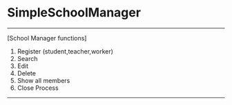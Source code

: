 # SimpleSchoolManager

--------------------------

[School Manager functions]


1. Register
(student,teacher,worker)
2. Search
3. Edit
4. Delete
5. Show all members
0. Close Process

--------------------------
